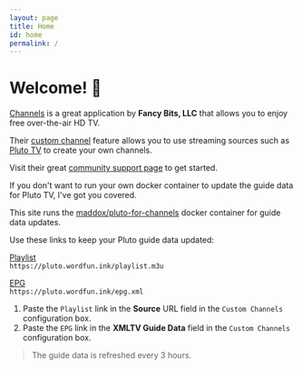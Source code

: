 ```yaml
---
layout: page
title: Home
id: home
permalink: /
---
```

# Welcome! 🌱

[Channels](https://getchannels.com/) is a great application by **Fancy Bits, LLC** that allows you to enjoy free over-the-air HD TV.

Their [custom channel](https://getchannels.com/custom-channels/) feature allows you to use streaming sources such as [Pluto TV](https://pluto.tv/) to create your own channels.

Visit their great [community support page](https://getchannels.com/support/) to get started.

If you don't want to run your own docker container to update the guide data for Pluto TV, I've got you covered.

This site runs the [maddox/pluto-for-channels](https://github.com/maddox/pluto-for-channels) docker container for guide data updates.

Use these links to keep your Pluto guide data updated:

[Playlist](https://pluto.wordfun.ink/playlist.m3u)    
`https://pluto.wordfun.ink/playlist.m3u`

[EPG](https://pluto.wordfun.ink/epg.xml)    
`https://pluto.wordfun.ink/epg.xml`

1. Paste the `Playlist` link in the **Source** URL field in the `Custom Channels` configuration box.    
2. Paste the `EPG` link in the **XMLTV Guide Data** field in the `Custom Channels` configuration box.

> The guide data is refreshed every 3 hours.

<style>
  .wrapper {
    max-width: 46em;
  }
</style>
